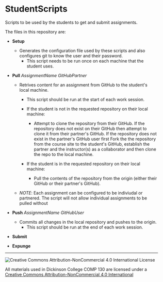 # StudentScripts
Scripts to be used by the students to get and submit assignments.

The files in this repository are:
* __Setup__
  * Generates the configuration file used by these scripts and also configures git to know the user and their password.
    * This script needs to be run once on each machine that the student uses.
  
* __Pull__ _AssignmentName_ _GitHubPartner_ 
  * Retrives content for an assignment from GitHub to the student's local machine.
    * This script should be run at the start of each work session.
  
    * If the student is not in the requested repository on their local machine:
      * Attempt to clone the repository from their GitHub.  If the repository does not exist on their GitHub then attempt to clone it from their partner's GitHub.  If the repository does not exist in the partner's GitHub user first Fork the the repository from the course site to the student's GitHub, establish the partner and the instructor(s) as a collaborator and then clone the repo to the local machine.
    * If the student is in the requested repository on their local machine:
      * Pull the contents of the repository from the origin (either their GitHub or their partner's GitHub).
    
  * _NOTE_: Each assignment can be configured to be indiviudal or partnered. The script will not allow individual assignments to be pulled without 
    
* __Push__ _AssignmentName_ _GitHubUser_
  * Commits all changes in the local repository and pushes to the origin.
    * This script should be run at the end of each work session.

* __Submit__

* __Expunge__




___
![Creative Commons Attribution-NonCommercial 4.0 International License](https://i.creativecommons.org/l/by-nc/4.0/88x31.png "Creative Commons Attribution-NonCommercial 4.0 International License")

All materials used in Dickinson College COMP 130</span> are licensed under a [Creative Commons Attribution-NonCommercial 4.0 International ](http://creativecommons.org/licenses/by-nc/4.0/)
